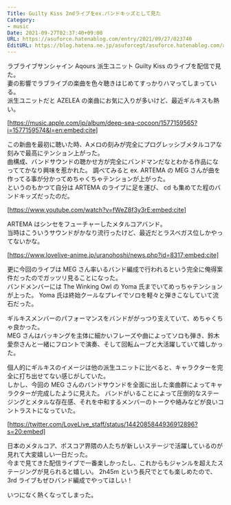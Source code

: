 ```yaml
---
Title: Guilty Kiss 2ndライブをex.バンドキッズとして見た
Category:
- music
Date: 2021-09-27T02:37:40+09:00
URL: https://asuforce.hatenablog.com/entry/2021/09/27/023740
EditURL: https://blog.hatena.ne.jp/asuforcegt/asuforce.hatenablog.com/atom/entry/13574176438016188463
---
```


ラブライブサンシャイン Aqours 派生ユニット Guilty Kiss のライブを配信で見た。  
妻の影響でラブライブの楽曲を色々聴きはじめてすっかりハマってしまっている。  
派生ユニットだと AZELEA の楽曲にお気に入りが多いけど、最近ギルキスも熱い。  

[https://music.apple.com/jp/album/deep-sea-cocoon/1577159565?i=1577159574&l=en:embed:cite]

この新曲を最初に聴いた時、Aメロの刻みが完全にプログレッシブメタルコアな刻みで最高にテンション上がった。  
曲構成、バンドサウンドの聴かせ方が完全にバンドマンだなとわかる作品になっててかなり興味を惹かれた。
調べてみると ex. ARTEMA の MEG さんが曲を作ってる事が分かってめちゃくちゃテンションが上がった。  
というのもかつて自分は ARTEMA のライブに足を運び、 cd も集めてた程のバンドキッズだったのだ。  

[https://www.youtube.com/watch?v=fWeZ8f3y3rE:embed:cite]

ARTEMA はシンセをフューチャーしたメタルコアバンド。  
当時はこういうサウンドがかなり流行ったけど、最近だとラスベガス位しかやってないかな。

[https://www.lovelive-anime.jp/uranohoshi/news.php?id=8317:embed:cite]

更に今回のライブは MEG さん率いるバンド編成で行われるという完全に俺得案件だったのでガッツリ見ることになった。  
バンドメンバーには The Winking Owl の Yoma 氏までいてめっちゃテンションが上った。
Yoma 氏は終始クールなプレイでソロを軽々と弾きこなしていて流石だった。

ギルキスメンバーのパフォーマンスをバンドががっつり支えていて、めちゃくちゃ良かった。  
 MEG さんはバッキングを主体に細かいフレーズや曲によってソロも弾き、鈴木愛奈さんと一緒にフロントで演奏、そして回転ムーブと大活躍していて嬉しかった。

個人的にギルキスのイメージは他の派生ユニットに比べると、キャラクターを完全に打ち出せてない感じがしていた。   
しかし、今回の MEG さんのバンドサウンドを全面に出した楽曲群によってキャラクターが完成したように見えた。
バンドがいることによって圧倒的なステージングとメタルな存在感、それを中和するメンバーのトークや絡みなどが良いコントラストになっていた。

[https://twitter.com/LoveLive_staff/status/1442085844936912896?s=20:embed]

日本のメタルコア、ポスコア界隈の人たちが新しいステージで活躍しているのが見れて大変嬉しい一日だった。  
今まで見てきた配信ライブで一番楽しかったし、これからもジャンルを超えたステージングが見られると嬉しい。
2h45m という長尺でとても楽しめたので、3rd ライブもぜひバンド編成でやってほしい！

いつになく熱くなってしまった。
